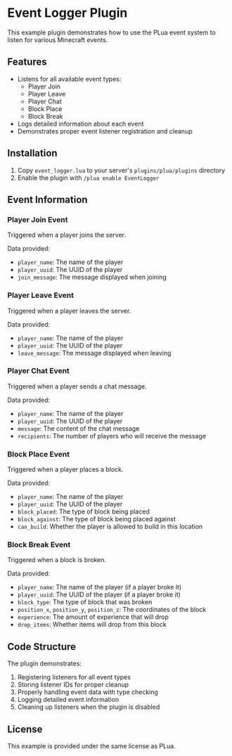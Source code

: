 # Event Logger Plugin

This example plugin demonstrates how to use the PLua event system to listen for various Minecraft events.

## Features

- Listens for all available event types:
  - Player Join
  - Player Leave
  - Player Chat
  - Block Place
  - Block Break
- Logs detailed information about each event
- Demonstrates proper event listener registration and cleanup

## Installation

1. Copy `event_logger.lua` to your server's `plugins/plua/plugins` directory
2. Enable the plugin with `/plua enable EventLogger`

## Event Information

### Player Join Event
Triggered when a player joins the server.

Data provided:
- `player_name`: The name of the player
- `player_uuid`: The UUID of the player
- `join_message`: The message displayed when joining

### Player Leave Event
Triggered when a player leaves the server.

Data provided:
- `player_name`: The name of the player
- `player_uuid`: The UUID of the player
- `leave_message`: The message displayed when leaving

### Player Chat Event
Triggered when a player sends a chat message.

Data provided:
- `player_name`: The name of the player
- `player_uuid`: The UUID of the player
- `message`: The content of the chat message
- `recipients`: The number of players who will receive the message

### Block Place Event
Triggered when a player places a block.

Data provided:
- `player_name`: The name of the player
- `player_uuid`: The UUID of the player
- `block_placed`: The type of block being placed
- `block_against`: The type of block being placed against
- `can_build`: Whether the player is allowed to build in this location

### Block Break Event
Triggered when a block is broken.

Data provided:
- `player_name`: The name of the player (if a player broke it)
- `player_uuid`: The UUID of the player (if a player broke it)
- `block_type`: The type of block that was broken
- `position_x`, `position_y`, `position_z`: The coordinates of the block
- `experience`: The amount of experience that will drop
- `drop_items`: Whether items will drop from this block

## Code Structure

The plugin demonstrates:
1. Registering listeners for all event types
2. Storing listener IDs for proper cleanup
3. Properly handling event data with type checking
4. Logging detailed event information
5. Cleaning up listeners when the plugin is disabled

## License

This example is provided under the same license as PLua.